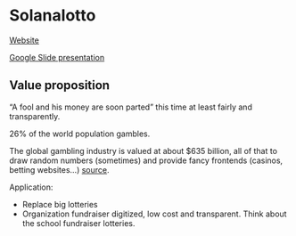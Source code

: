 # Solanalotto


[Website](https://arrowana.github.io/solanalotto/)

[Google Slide presentation](https://docs.google.com/presentation/d/1SuXkktspr3aomyPVLNghnFF5LWCSqLPK9wRp1TJK5g0) 

## Value proposition
“A fool and his money are soon parted” this time at least fairly and transparently.

26% of the world population gambles.

The global gambling industry is valued at about $635 billion, all of that to draw random numbers (sometimes) and provide fancy frontends (casinos, betting websites…) [source](https://www.casino.org/features/gambling-statistics/).

Application:
- Replace big lotteries
- Organization fundraiser digitized, low cost and transparent. Think about the school fundraiser lotteries.

